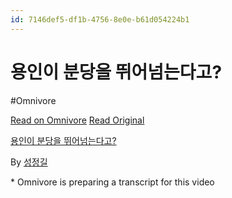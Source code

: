 ```yaml
---
id: 7146def5-df1b-4756-8e0e-b61d054224b1
---
```


# 용인이 분당을 뛰어넘는다고?
#Omnivore
 
[Read on Omnivore](https://omnivore.app/me/https-youtube-com-watch-v-7-g-ul-4-o-uvb-5-g-191430c1676)
[Read Original](https://youtube.com/watch?v=7GUl4OUvb5g)
 
[용인이 분당을 뛰어넘는다고?](https://youtube.com/watch?v=7GUl4OUvb5g)

By [성정길](https://www.youtube.com/@user-zoomssam)

\* Omnivore is preparing a transcript for this video